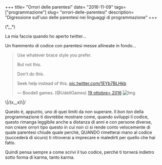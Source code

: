 +++
title= "Orrori delle parentesi"
date= "2016-11-09"
tags= ["programmazione"]
slug= "orrori-delle-parentesi"
description= "Digressione sull'uso delle parentesi nei linguaggi di programmazione"
+++

(°,,,°)

La mia faccia quando ho aperto twitter...

Un frammento di codice con parentesi messe allineate in fondo...

<!--more-->

> Use whatever brace style you prefer.
>
> But not this.
>
> Don't do this.
>
> Seek help instead of this.
> [pic.twitter.com/1EYb7BLHkb](https://t.co/1EYb7BLHkb)
>
> — Boodell games. (@UdellGames) [19 ottobre> 2016](https://twitter.com/UdellGames/status/788690145822306304)
![Img](https://pbs.twimg.com/media/CvH9gfFWcAA2knK.jpg)

\\|/(x,,,x)\\|/

Questo è, appunto, uno di quei limiti da non superare. Il *bon ton*
della programmazione ti dovrebbe mostrare come, quando sviluppi il
codice, questo rimanga leggibile anche a distanza di anni e con persone
diverse, non creare orrori tipo questo in cui non ci si rende conto
velocemente di quale parentesi chiude quale perchè, QUANDO rimetterai
mano al codice (succederà di sicuro) ti ritroverai a imprecare e
maledirti per quello che hai fatto.

Quindi pensa sempre a come scrivi il tuo codice, perchè ti tornerà
indietro sotto forma di karma, tanto karma.
